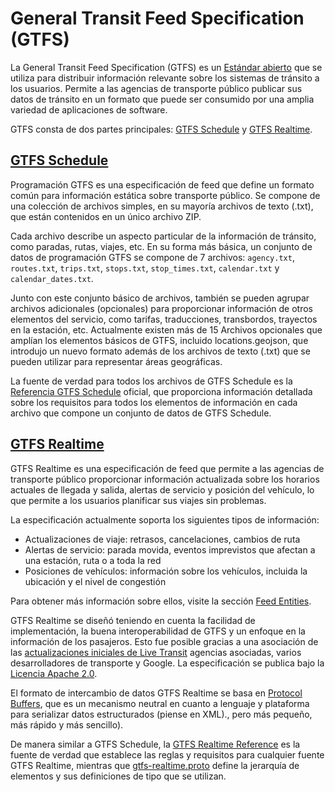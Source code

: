 # General Transit Feed Specification (GTFS) 
 
 La General Transit Feed Specification (GTFS) es un [Estándar abierto](https://www.interoperablemobility.org/definitions/#open_standard) que se utiliza para distribuir información relevante sobre los sistemas de tránsito a los usuarios. Permite a las agencias de transporte público publicar sus datos de tránsito en un formato que puede ser consumido por una amplia variedad de aplicaciones de software. 
 
 GTFS consta de dos partes principales: [GTFS Schedule](../schedule/reference) y [GTFS Realtime](../realtime/reference). 
 
## [GTFS Schedule](../schedule/reference) 
 
 Programación GTFS es una especificación de feed que define un formato común para información estática sobre transporte público. Se compone de una colección de archivos simples, en su mayoría archivos de texto (.txt), que están contenidos en un único archivo ZIP. 
 
 Cada archivo describe un aspecto particular de la información de tránsito, como paradas, rutas, viajes, etc. En su forma más básica, un conjunto de datos de programación GTFS se compone de 7 archivos: `agency.txt`, `routes.txt`, `trips.txt`, `stops.txt`, `stop_times.txt`, `calendar.txt` y `calendar_dates.txt`. 
 
 Junto con este conjunto básico de archivos, también se pueden agrupar archivos adicionales (opcionales) para proporcionar información de otros elementos del servicio, como tarifas, traducciones, transbordos, trayectos en la estación, etc. Actualmente existen más de 15 Archivos opcionales que amplían los elementos básicos de GTFS, incluido locations.geojson, que introdujo un nuevo formato además de los archivos de texto (.txt) que se pueden utilizar para representar áreas geográficas. 
 
 La fuente de verdad para todos los archivos de GTFS Schedule es la [Referencia GTFS Schedule](../schedule/reference) oficial, que proporciona información detallada sobre los requisitos para todos los elementos de información en cada archivo que compone un conjunto de datos de GTFS Schedule.
 
 
## [GTFS Realtime](../realtime/reference) 
 
 GTFS Realtime es una especificación de feed que permite a las agencias de transporte público proporcionar información actualizada sobre los horarios actuales de llegada y salida, alertas de servicio y posición del vehículo, lo que permite a los usuarios planificar sus viajes sin problemas. 
 
 La especificación actualmente soporta los siguientes tipos de información: 
 
 - Actualizaciones de viaje: retrasos, cancelaciones, cambios de ruta
 - Alertas de servicio: parada movida, eventos imprevistos que afectan a una estación, ruta o a toda la red
 - Posiciones de vehículos: información sobre los vehículos, incluida la ubicación y el nivel de congestión 
 
 Para obtener más información sobre ellos, visite la sección [Feed Entities](../realtime/feed_entities/overview). 
 
 GTFS Realtime se diseñó teniendo en cuenta la facilidad de implementación, la buena interoperabilidad de GTFS y un enfoque en la información de los pasajeros. Esto fue posible gracias a una asociación de las [actualizaciones iniciales de Live Transit](https://developers.google.com/transit/google-transit#LiveTransitUpdates) agencias asociadas, varios desarrolladores de transporte y Google. La especificación se publica bajo la [Licencia Apache 2.0](http://www.apache.org/licenses/LICENSE-2.0.html). 
 
 El formato de intercambio de datos GTFS Realtime se basa en [Protocol Buffers](https://developers.google.com/protocol-buffers/), que es un mecanismo neutral en cuanto a lenguaje y plataforma para serializar datos estructurados (piense en XML)., pero más pequeño, más rápido y más sencillo). 
 
 De manera similar a GTFS Schedule, la [GTFS Realtime Reference](../realtime/reference) es la fuente de verdad que establece las reglas y requisitos para cualquier fuente GTFS Realtime, mientras que [gtfs-realtime.proto](../realtime/proto) define la jerarquía de elementos y sus definiciones de tipo que se utilizan. 
